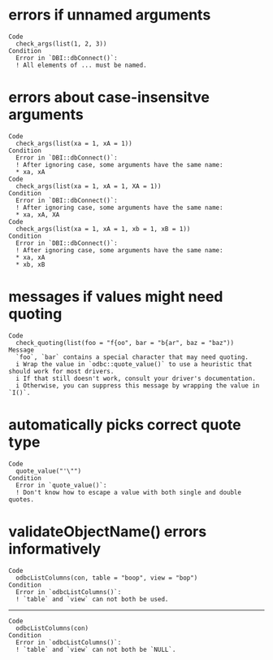 # errors if unnamed arguments

    Code
      check_args(list(1, 2, 3))
    Condition
      Error in `DBI::dbConnect()`:
      ! All elements of ... must be named.

# errors about case-insensitve arguments

    Code
      check_args(list(xa = 1, xA = 1))
    Condition
      Error in `DBI::dbConnect()`:
      ! After ignoring case, some arguments have the same name:
      * xa, xA
    Code
      check_args(list(xa = 1, xA = 1, XA = 1))
    Condition
      Error in `DBI::dbConnect()`:
      ! After ignoring case, some arguments have the same name:
      * xa, xA, XA
    Code
      check_args(list(xa = 1, xA = 1, xb = 1, xB = 1))
    Condition
      Error in `DBI::dbConnect()`:
      ! After ignoring case, some arguments have the same name:
      * xa, xA
      * xb, xB

# messages if values might need quoting

    Code
      check_quoting(list(foo = "f{oo", bar = "b{ar", baz = "baz"))
    Message
      `foo`, `bar` contains a special character that may need quoting.
      i Wrap the value in `odbc::quote_value()` to use a heuristic that should work for most drivers.
      i If that still doesn't work, consult your driver's documentation.
      i Otherwise, you can suppress this message by wrapping the value in `I()`.

# automatically picks correct quote type

    Code
      quote_value("'\"")
    Condition
      Error in `quote_value()`:
      ! Don't know how to escape a value with both single and double quotes.

# validateObjectName() errors informatively

    Code
      odbcListColumns(con, table = "boop", view = "bop")
    Condition
      Error in `odbcListColumns()`:
      ! `table` and `view` can not both be used.

---

    Code
      odbcListColumns(con)
    Condition
      Error in `odbcListColumns()`:
      ! `table` and `view` can not both be `NULL`.

